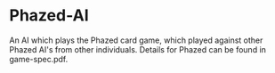 # Phazed-AI
An AI which plays the Phazed card game, which played against other Phazed AI's from other individuals. Details for Phazed can be found in game-spec.pdf.
